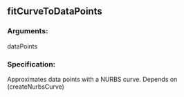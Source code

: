 ## fitCurveToDataPoints
### Arguments: 
dataPoints
### Specification: 
Approximates data points with a NURBS curve. Depends on (createNurbsCurve)
